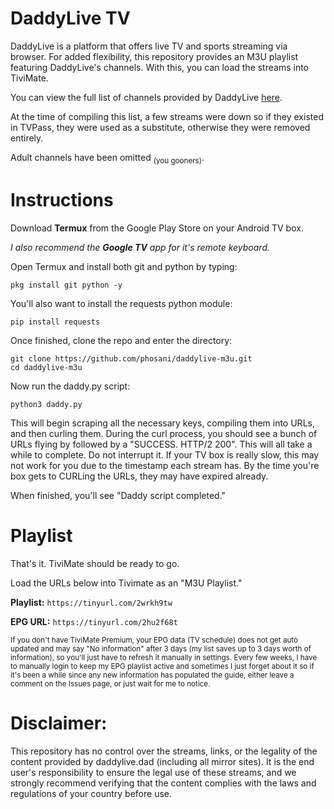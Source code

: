 # DaddyLive TV

DaddyLive is a platform that offers live TV and sports streaming via browser. For added flexibility, this repository provides an M3U playlist featuring DaddyLive's channels. With this, you can load the streams into TiviMate.

You can view the full list of channels provided by DaddyLive [here](https://daddylivestream.com/24-7-channels.php). 

At the time of compiling this list, a few streams were down so if they existed in TVPass, they were used as a substitute, otherwise they were removed entirely.

Adult channels have been omitted <sub>(you gooners)</sub>.

# Instructions
Download **Termux** from the Google Play Store on your Android TV box.

_I also recommend the **Google TV** app for it's remote keyboard._


Open Termux and install both git and python by typing:
```
pkg install git python -y
```
You'll also want to install the requests python module:
```
pip install requests
```
Once finished, clone the repo and enter the directory:
```
git clone https://github.com/phosani/daddylive-m3u.git
cd daddylive-m3u
```
Now run the daddy.py script:
```
python3 daddy.py
```
This will begin scraping all the necessary keys, compiling them into URLs, and then curling them. During the curl process, you should see a bunch of URLs flying by followed by a "SUCCESS. HTTP/2 200". This will all take a while to complete. Do not interrupt it. If your TV box is really slow, this may not work for you due to the timestamp each stream has. By the time you're box gets to CURLing the URLs, they may have expired already.

When finished, you'll see "Daddy script completed."

# Playlist
That's it. TiviMate should be ready to go.

Load the URLs below into Tivimate as an "M3U Playlist."
  
  **Playlist:** `https://tinyurl.com/2wrkh9tw`
  
   **EPG URL:** `https://tinyurl.com/2hu2f68t`

<sub>If you don't have TiviMate Premium, your EPG data (TV schedule) does not get auto updated and may say "No information" after 3 days (my list saves up to 3 days worth of information), so you'll just have to refresh it manually in settings. Every few weeks, I have to manually login to keep my EPG playlist active and sometimes I just forget about it so if it's been a while since any new information has populated the guide, either leave a comment on the Issues page, or just wait for me to notice.</sub>

# Disclaimer:

This repository has no control over the streams, links, or the legality of the content provided by daddylive.dad (including all mirror sites). It is the end user's responsibility to ensure the legal use of these streams, and we strongly recommend verifying that the content complies with the laws and regulations of your country before use.

